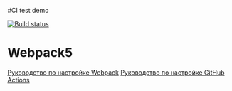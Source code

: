 #CI test demo

[![Build status](https://ci.appveyor.com/api/projects/status/u5ycw8c0jxbb6si6?svg=true)](https://ci.appveyor.com/project/Qinel/game)




# Webpack5

[Руководство по настройке Webpack](https://webpack.js.org/guides/)
[Руководство по настройке GitHub Actions](https://docs.github.com/en/actions/quickstart)
